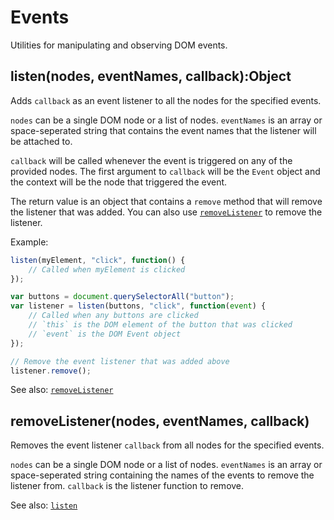 # Events

Utilities for manipulating and observing DOM events.


## listen(nodes, eventNames, callback):Object

Adds `callback` as an event listener to all the nodes for the specified events.

`nodes` can be a single DOM node or a list of nodes. `eventNames` is an array or
space-seperated string that contains the event names that the listener will be
attached to.

`callback` will be called whenever the event is triggered on any of the provided
nodes. The first argument to `callback` will be the `Event` object and the
context will be the node that triggered the event.

The return value is an object that contains a `remove` method that will remove
the listener that was added. You can also use
[`removeListener`](#removeListener) to remove the listener.

Example:

```js
listen(myElement, "click", function() {
    // Called when myElement is clicked
});

var buttons = document.querySelectorAll("button");
var listener = listen(buttons, "click", function(event) {
    // Called when any buttons are clicked
    // `this` is the DOM element of the button that was clicked
    // `event` is the DOM Event object
});

// Remove the event listener that was added above
listener.remove();
```

See also: [`removeListener`](#removeListener)


## removeListener(nodes, eventNames, callback)

Removes the event listener `callback` from all nodes for the specified events.

`nodes` can be a single DOM node or a list of nodes. `eventNames` is an array or
space-seperated string containing the names of the events to remove the listener
from. `callback` is the listener function to remove.

See also: [`listen`](#listen)
